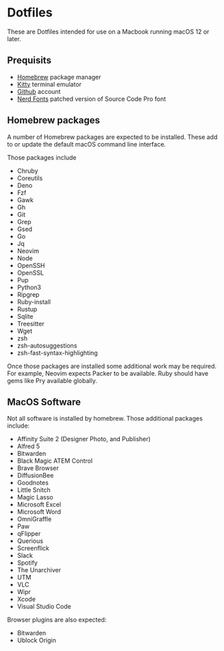 # Dotfiles

These are Dotfiles intended for use on a Macbook running macOS 12 or later.

## Prequisits

  * [Homebrew](https://brew.sh/) package manager
  * [Kitty]() terminal emulator
  * [Github](https://github.com/cutehax0r) account
  * [Nerd Fonts](https://www.nerdfonts.com/) patched version of Source Code Pro font

## Homebrew packages

A number of Homebrew packages are expected to be installed. These add to or
update the default macOS command line interface.

Those packages include

  * Chruby
  * Coreutils
  * Deno
  * Fzf
  * Gawk
  * Gh
  * Git
  * Grep
  * Gsed
  * Go
  * Jq
  * Neovim
  * Node
  * OpenSSH
  * OpenSSL
  * Pup
  * Python3
  * Ripgrep
  * Ruby-install
  * Rustup
  * Sqlite
  * Treesitter
  * Wget
  * zsh
  * zsh-autosuggestions
  * zsh-fast-syntax-highlighting

Once those packages are installed some additional work may be required. For
example, Neovim expects Packer to be available. Ruby should have gems like Pry
available globally.

## MacOS Software

Not all software is installed by homebrew. Those additional packages include:

  * Affinity Suite 2 (Designer Photo, and Publisher)
  * Alfred 5
  * Bitwarden
  * Black Magic ATEM Control
  * Brave Browser
  * DiffusionBee
  * Goodnotes
  * Little Snitch
  * Magic Lasso
  * Microsoft Excel
  * Microsoft Word
  * OmniGraffle
  * Paw
  * qFlipper
  * Querious
  * Screenflick
  * Slack
  * Spotify
  * The Unarchiver
  * UTM
  * VLC
  * Wipr
  * Xcode
  * Visual Studio Code

Browser plugins are also expected:

  * Bitwarden
  * Ublock Origin
